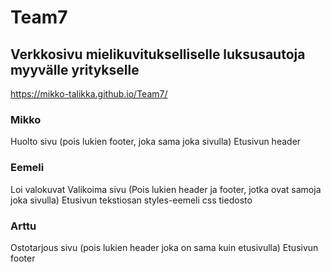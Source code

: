 # Team7

## Verkkosivu mielikuvitukselliselle luksusautoja myyvälle yritykselle

https://mikko-talikka.github.io/Team7/

### Mikko
Huolto sivu (pois lukien footer, joka sama joka sivulla)
Etusivun header
### Eemeli
Loi valokuvat
Valikoima sivu (Pois lukien header ja footer, jotka ovat samoja joka sivulla)
Etusivun tekstiosan
styles-eemeli css tiedosto

### Arttu
Ostotarjous sivu (pois lukien header joka on sama kuin etusivulla)
Etusivun footer

